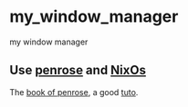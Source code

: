 # my_window_manager
my window manager

## Use [penrose](https://github.com/sminez/penrose) and [NixOs](https://search.nixos.org/packages)

The [book of penrose](https://sminez.github.io/penrose/getting-started.html), a good [tuto](https://dev.to/siph/building-a-tiling-window-manager-with-rust-and-penrose-5863).